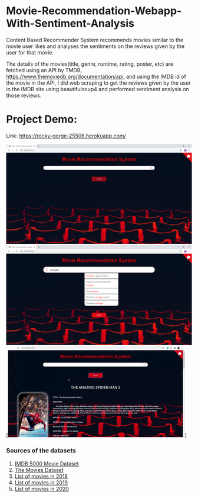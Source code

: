 # Movie-Recommendation-Webapp-With-Sentiment-Analysis
Content Based Recommender System recommends movies similar to the movie user likes and analyses the sentiments on the reviews given by the user for that movie.

The details of the movies(title, genre, runtime, rating, poster, etc) are fetched using an API by TMDB, https://www.themoviedb.org/documentation/api, and using the IMDB id of the movie in the API, I did web scraping to get the reviews given by the user in the IMDB site using beautifulsoup4 and performed sentiment analysis on those reviews.

# Project Demo:

Link: https://rocky-gorge-25506.herokuapp.com/

![alt text](https://github.com/Pradeepnayak/Movie-Recommendation-Webapp-With-Sentiment-Analysis/blob/main/static/SearchImage.png)<br/>
![alt text](https://github.com/Pradeepnayak/Movie-Recommendation-Webapp-With-Sentiment-Analysis/blob/main/static/autocompleteImage.png)<br/>
[![Demo CountPages alpha](https://github.com/Pradeepnayak/Movie-Recommendation-Webapp-With-Sentiment-Analysis/blob/main/static/projectDemo.gif)]

### Sources of the datasets 

1. [IMDB 5000 Movie Dataset](https://www.kaggle.com/carolzhangdc/imdb-5000-movie-dataset)
2. [The Movies Dataset](https://www.kaggle.com/rounakbanik/the-movies-dataset)
3. [List of movies in 2018](https://en.wikipedia.org/wiki/List_of_American_films_of_2018)
4. [List of movies in 2019](https://en.wikipedia.org/wiki/List_of_American_films_of_2019)
5. [List of movies in 2020](https://en.wikipedia.org/wiki/List_of_American_films_of_2020)
